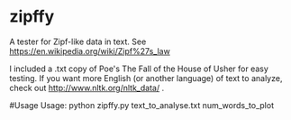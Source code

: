 # zipffy
A tester for Zipf-like data in text.
See https://en.wikipedia.org/wiki/Zipf%27s_law

I included a .txt copy of Poe's The Fall of the House of Usher for easy testing.
If you want more English (or another language) of text to analyze, check out http://www.nltk.org/nltk_data/ .

#Usage
Usage: python zipffy.py text\_to\_analyse.txt num\_words\_to\_plot
